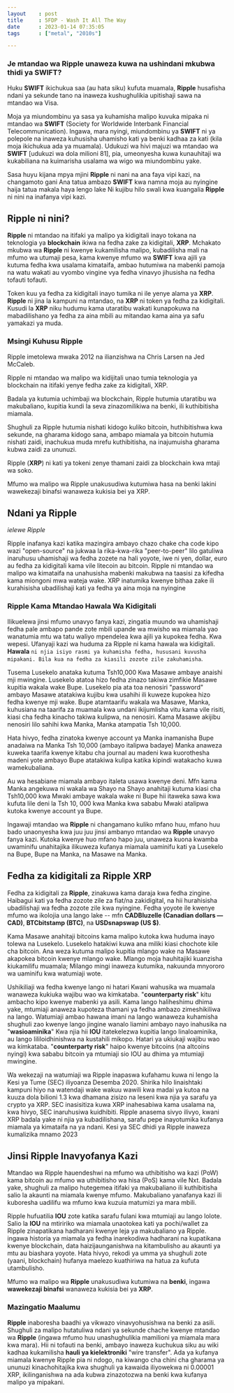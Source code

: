 ```yaml
---
layout    : post
title     : 5FDP - Wash It All The Way
date      : 2023-01-14 07:35:05
tags      : ["metal", "2010s"]

---
```

  
### Je mtandao wa **Ripple** unaweza kuwa na ushindani mkubwa thidi ya **SWIFT**? 


Huku **SWIFT** ikichukua saa (au hata siku) kufuta muamala, 
**Ripple** husafisha ndani ya sekunde tano na inaweza kushughulikia upitishaji sawa na mtandao wa Visa.

<!--more-->

Moja ya miundombinu ya sasa ya kuhamisha malipo kuvuka mipaka ni mtandao wa **SWIFT** (Society for Worldwide Interbank Financial Telecommunication). 
Ingawa, mara nyingi, miundombinu ya **SWIFT** ni ya polepole na inaweza kuhusisha uhamisho kati ya benki kadhaa za kati (kila moja ikichukua ada ya muamala). 
Udukuzi wa hivi majuzi wa mtandao wa **SWIFT** [udukuzi wa dola milioni 81], pia, umeonyesha kuwa kunauhitaji wa kukabiliana na kuimarisha usalama wa wigo wa miundombinu yake.

Sasa huyu kijana mpya mjini **Ripple** ni nani na ana faya vipi kazi, na changamoto gani
Ana tatua ambazo **SWIFT** kwa namna moja au nyingine haija tatua makala haya lengo lake
Ni kujibu hilo swali kwa kuangalia **Ripple** ni nini na inafanya vipi kazi.

## Ripple ni nini?

**Ripple** ni mtandao na itifaki ya malipo ya kidigitali inayo tokana na teknologia ya **blockchain** ikiwa na fedha zake za kidigitali, **XRP**. 
Mchakato mkubwa wa **Ripple** ni kwenye kukamilisha malipo, kubadilisha mali na mfumo wa utumaji pesa, 
kama kwenye mfumo wa **SWIFT** kwa ajili ya kutuma fedha kwa usalama kimataifa, ambao hutumiwa na mabenki pamoja na watu wakati au vyombo vingine vya fedha vinavyo jihusisha na fedha tofauti tofauti.


Token kuu ya fedha za kidigitali inayo tumika ni ile yenye alama ya **XRP**. 
**Ripple** ni jina la kampuni na mtandao, na **XRP** ni token ya fedha za kidigitali. 
Kusudi la **XRP** niku hudumu kama utaratibu wakati kunapokuwa na mabadilishano ya fedha za aina mbili au mitandao kama aina ya safu yamakazi ya muda. 

### Msingi Kuhusu Ripple 

Ripple imetolewa mwaka 2012 na ilianzishwa na Chris Larsen na Jed McCaleb.

Ripple ni mtandao wa malipo wa kidijitali unao tumia teknologia ya blockchain na itifaki yenye fedha zake za kidigitali, XRP.

Badala ya kutumia uchimbaji wa blockchain, Ripple hutumia utaratibu wa makubaliano, kupitia kundi la seva zinazomilikiwa na benki, ili kuthibitisha miamala.

Shughuli za Ripple hutumia nishati kidogo kuliko bitcoin, huthibitishwa kwa sekunde, 
na gharama kidogo sana, ambapo miamala ya bitcoin hutumia nishati zaidi, 
inachukua muda mrefu kuthibitisha, na inajumuisha gharama kubwa zaidi za ununuzi.

Ripple (**XRP**) ni kati ya tokeni zenye thamani zaidi za blockchain kwa mtaji wa soko.

Mfumo wa malipo wa Ripple unakusudiwa kutumiwa hasa na benki lakini wawekezaji binafsi wanaweza kukisia bei ya XRP.

## Ndani ya Ripple 
*ielewe Ripple*

Ripple inafanya kazi katika mazingira ambayo chazo chake cha code kipo wazi "open-source" na jukwaa la rika-kwa-rika "peer-to-peer" lilo gatuliwa inaruhusu uhamishaji wa fedha zozete na hali yoyote, iwe ni yen, dollar, euro au fedha za kidigitali kama vile litecoin au bitcoin. 
Ripple ni mtandao wa malipo wa kimataifa na unahusisha mabenki makubwa na taasisi za kifedha kama miongoni mwa wateja wake. 
XRP inatumika kwenye bithaa zake ili kurahisisha ubadilishaji kati ya fedha ya aina moja na nyingine

### Ripple Kama Mtandao Hawala Wa Kidigitali 

Ilikuelewa jinsi mfumo unavyo fanya kazi, zingatia muundo wa uhamishaji fedha pale ambapo pande zote mbili upande wa mwisho wa miamala yao wanatumia mtu wa tatu waliyo mpendelea kwa ajili ya kupokea fedha. 
Kwa wepesi. Ufanyaji kazi wa huduma za Ripple ni kama hawala wa kidigitali. **Hawala** `ni njia isiyo rasmi ya kuhamisha fedha, hususani kuvusha mipakani. Bila kua na fedha za kiasili zozote zile zakuhamisha`.

Tusema Lusekelo anataka kutuma Tsh10,000
Kwa Masawe ambaye anaishi mji mwingine. Lusekelo atatoa hizo fedha zinazo takiwa zimfikie Masawe kupitia wakala wake Bupe. 
Lusekelo pia ata toa nenosiri "password" ambayo Masawe atatakiwa kujibu kwa usahihi ili kuweze kupokea hizo fedha kwenye mji wake. 
Bupe atamtaarifu wakala wa Masawe, Manka, kuhusiana na taarifa za muamala kwa undani ikijumlisha vitu kama vile 
risiti, kiasi cha fedha kinacho takiwa kulipwa, na nenosiri. 
Kama Masawe akijibu nenosiri lilo sahihi kwa Manka, Manka atampatia Tsh 10,000.

Hata hivyo, fedha zinatoka kwenye account ya Manka inamanisha Bupe anadaiwa na Manka Tsh 10,000 
(ambayo italipwa badaye) Manka anaweza kuweka taarifa kwenye kitabu cha journal au madeni 
kwa kuorothesha madeni yote ambayo Bupe atatakiwa kulipa katika kipindi watakacho kuwa wamekubaliana.

Au wa hesabiane miamala ambayo italeta usawa kwenye deni. 
Mfn kama Manka angekuwa ni wakala wa Shayo na Shayo anahitaji kutuma kiasi cha 
Tsh10,000 kwa Mwaki ambaye wakala wake ni Bupe 
hii itaweka sawa kwa kufuta lile deni la Tsh 10, 000 
kwa Manka kwa sababu Mwaki atalipwa kutoka kwenye account ya Bupe. 

Ingawaji mtandao wa **Ripple** ni changamano kuliko mfano huu, mfano huu bado unaonyesha 
kwa juu juu jinsi ambanyo mtandao wa **Ripple** unavyo fanya kazi. 
Kutoka kwenye huo mfano hapo juu, 
unaweza kuona kwamba uwaminifu unahitajika ilikuweza 
kufanya miamala uaminifu kati ya Lusekelo na Bupe, Bupe na Manka, na Masawe na Manka.

## Fedha za kidigitali za Ripple XRP 

Fedha za kidigitali za **Ripple**, zinakuwa kama daraja kwa fedha zingine. Haibagui kati ya fedha zozote zile za fiat/na zakidigital, 
na hii hurahisisha ubadilishaji wa fedha zozote zile kwa nyingine. 
Fedha yoyote ile kwenye mfumo wa ikolojia una lango lake -- mfn **CADBluzelle (Canadian dollars — CAD)**, **BTCbitstamp (BTC)**, na **USDsnapswap (US $)**.

Kama Masawe anahitaji bitcoins kama malipo kutoka kwa huduma inayo tolewa na Lusekelo. 
Lusekelo hatakiwi kuwa ana miliki kiasi chochote kile cha bitcoin. Ana weza kutuma malipo kupitia mlango wake na Masawe akapokea bitcoin kwenye mlango wake. 
Mlango moja hauhitajiki kuanzisha kiukamilifu muamala; Milango mingi inaweza kutumika, nakuunda mnyororo wa uaminifu kwa watumiaji wote.


Ushikiliaji wa fedha kwenye lango ni hatari
Kwani wahusika wa muamala wanaweza kukiuka wajibu wao wa kimkataba. "**counterparty risk**" kitu ambacho kipo kwenye mabenki ya asili. Kama lango haliheshimu dhima yake, mtumiaji anaweza kupoteza thamani ya fedha ambazo zimeshikiliwa na lango. 
Watumiaji ambao hawana imani na lango wanaweza kuhamisha shughuli zao kwenye lango jingine wanalo liamini ambayo nayo inahusika na "**wasioaminika**"
Kwa njia hii **IOU** itatekelezwa kupitia lango linaloaminika, au lango lililoidhinishwa na kustahili mikopo.
Hatari ya ukiukaji wajibu wao wa kimkataba. "**counterparty risk**" haipo kwenye bitcoins (na altcoins nyingi) kwa sababu bitcoin ya mtumiaji sio IOU au dhima ya mtumiaji mwingine.

Wa wekezaji na watumiaji wa Ripple inapaswa kufahamu kuwa ni lengo la 
Kesi ya Tume (SEC) iliyoanza Desemba 2020. Shirika hilo linaishtaki kampuni hiyo na watendaji wake wakuu wawili kwa madai ya kutoa na kuuza dola bilioni 1.3 kwa dhamana zisizo na leseni kwa njia ya sarafu ya crypto ya XRP. SEC inasisitiza kuwa XRP inahesabiwa kama usalama na, kwa hivyo, SEC inaruhusiwa kuidhibiti.
Ripple anasema sivyo ilivyo, kwani XRP badala yake ni njia ya kubadilishana, 
sarafu pepe inayotumika kufanya miamala ya kimataifa na ya ndani. 
Kesi ya SEC dhidi ya Ripple inaweza kumalizika mnamo 2023

## Jinsi Ripple Inavyofanya Kazi

Mtandao wa Ripple hauendeshwi na mfumo wa uthibitisho wa kazi (PoW) kama bitcoin au mfumo wa uthibitisho wa hisa (PoS) kama vile Nxt. 
Badala yake, shughuli za malipo hutegemea itifaki ya makubaliano ili kuthibitisha salio la akaunti na miamala kwenye mfumo. 
Makubaliano yanafanya kazi ili kuboresha uadilifu wa mfumo kwa kuzuia matumizi ya mara mbili.

Ripple hufuatilia **IOU** zote katika sarafu fulani kwa mtumiaji au lango lolote. 
Salio la **IOU** na mtiririko wa miamala unaotokea kati ya pochi/wallet za Ripple zinapatikana hadharani kwenye leja ya makubaliano ya Ripple. 
ingawa historia ya miamala ya fedha inarekodiwa hadharani na kupatikana kwenye blockchain, data haizijaunganishwa na kitambulisho au akaunti ya mtu au biashara yoyote. 
Hata hivyo, rekodi ya umma ya shughuli zote (yaani, blockchain) hufanya maelezo kuathiriwa na hatua za kufuta utambulisho.

Mfumo wa malipo wa **Ripple** unakusudiwa kutumiwa na **benki**, ingawa **wawekezaji binafsi** wanaweza kukisia bei ya **XRP**.

### Mazingatio Maalumu

**Ripple** inaboresha baadhi ya vikwazo vinavyohusishwa na benki za asili. 
Shughuli za malipo hutatuliwa ndani ya sekunde chache kwenye mtandao wa **Ripple** (ingawa mfumo huu unashughulikia mamilioni ya miamala mara kwa mara). 
Hii ni tofauti na benki, ambayo inaweza kuchukua siku au wiki kadhaa kukamilisha **hauli ya kielektroniki** "wire transfer". 
Ada ya kufanya miamala kwenye Ripple pia ni ndogo, na kiwango cha chini cha gharama ya ununuzi kinachohitajika kwa shughuli ya kawaida iliyowekwa ni 0.00001 XRP, 
ikilinganishwa na ada kubwa zinazotozwa na benki kwa kufanya malipo ya mipakani.




